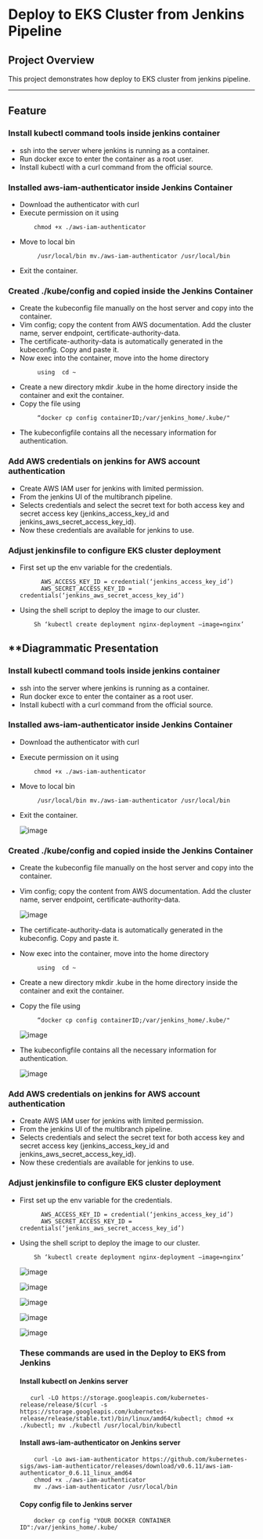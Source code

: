 # Deploy to EKS Cluster from Jenkins Pipeline

## **Project Overview**
This project demonstrates how deploy to EKS cluster from jenkins pipeline. 

---
  
## **Feature**

### **Install kubectl command tools inside jenkins container**

- ssh into the server where jenkins is running as a container.
- Run docker exce to enter the container as a root user.
- Install kubectl with a curl command from the official source.

### **Installed aws-iam-authenticator inside Jenkins Container**

- Download the authenticator with curl
- Execute permission on it using
  ```
      chmod +x ./aws-iam-authenticator
  ```
- Move to local bin
  ```
       /usr/local/bin mv./aws-iam-authenticator /usr/local/bin
  ```
- Exit the container.

### **Created    ./kube/config and copied inside the Jenkins Container**

- Create the kubeconfig file manually on the host server and copy into the container.
- Vim config; copy the content from AWS documentation. Add the cluster name, server endpoint, certificate-authority-data.
- The certificate-authority-data is automatically generated in the kubeconfig. Copy and paste it.
- Now exec into the container, move into the home directory
  ```
       using  cd ~
  ```
- Create a new directory mkdir .kube in the home directory inside the container and exit the container.
- Copy the file using
  ```
       “docker cp config containerID;/var/jenkins_home/.kube/"
  ```
- The kubeconfigfile contains all the necessary information for authentication.

### **Add AWS credentials on jenkins for AWS account authentication**

- Create AWS IAM user for jenkins with limited permission.
- From the jenkins UI of the multibranch pipeline.
- Selects credentials and select the secret text for both access key and secret access key (jenkins_access_key_id   and jenkins_aws_secret_access_key_id).
- Now these credentials are available for jenkins to use.

### **Adjust jenkinsfile to configure EKS cluster deployment**

- First set up the env variable for the credentials.
  ```
        AWS_ACCESS_KEY_ID = credential(‘jenkins_access_key_id’)
        AWS_SECRET_ACCESS_KEY_ID = credentials(‘jenkins_aws_secret_access_key_id’)
  ```
  
- Using the shell script to deploy the image to our cluster.
  ```
      Sh ‘kubectl create deployment nginx-deployment –image=nginx’
  ```



## **Diagrammatic Presentation


### **Install kubectl command tools inside jenkins container**

- ssh into the server where jenkins is running as a container.
- Run docker exce to enter the container as a root user.
- Install kubectl with a curl command from the official source.

### **Installed aws-iam-authenticator inside Jenkins Container**

- Download the authenticator with curl
- Execute permission on it using
  ```
      chmod +x ./aws-iam-authenticator
  ```
- Move to local bin
  ```
       /usr/local/bin mv./aws-iam-authenticator /usr/local/bin
  ```
- Exit the container.

  ![image](https://github.com/user-attachments/assets/4d43281d-2873-46a7-9f41-972326305b02)


### **Created    ./kube/config and copied inside the Jenkins Container**

- Create the kubeconfig file manually on the host server and copy into the container.
- Vim config; copy the content from AWS documentation. Add the cluster name, server endpoint, certificate-authority-data.

  ![image](https://github.com/user-attachments/assets/62d241d7-0ed8-4625-8dfc-6b6178c01775)

- The certificate-authority-data is automatically generated in the kubeconfig. Copy and paste it.
- Now exec into the container, move into the home directory
  ```
       using  cd ~
  ```
- Create a new directory mkdir .kube in the home directory inside the container and exit the container.
- Copy the file using
  ```
       “docker cp config containerID;/var/jenkins_home/.kube/"
  ```

   ![image](https://github.com/user-attachments/assets/902bb880-a480-4ef2-81b8-aa0ae6eb9f02)
  
- The kubeconfigfile contains all the necessary information for authentication.


  ![image](https://github.com/user-attachments/assets/77d4bffb-ca3e-4738-9a8b-a38327b007da)



### **Add AWS credentials on jenkins for AWS account authentication**

- Create AWS IAM user for jenkins with limited permission.
- From the jenkins UI of the multibranch pipeline.
- Selects credentials and select the secret text for both access key and secret access key (jenkins_access_key_id   and jenkins_aws_secret_access_key_id).
- Now these credentials are available for jenkins to use.

### **Adjust jenkinsfile to configure EKS cluster deployment**

- First set up the env variable for the credentials.
  ```
        AWS_ACCESS_KEY_ID = credential(‘jenkins_access_key_id’)
        AWS_SECRET_ACCESS_KEY_ID = credentials(‘jenkins_aws_secret_access_key_id’)
  ```
  
- Using the shell script to deploy the image to our cluster.
  ```
      Sh ‘kubectl create deployment nginx-deployment –image=nginx’
  ```

  ![image](https://github.com/user-attachments/assets/00698adf-7e5d-467c-a861-d0e905d74edf)


  ![image](https://github.com/user-attachments/assets/c42a0e10-f5a8-43b0-905a-ba2ed9b9ab5a)


  ![image](https://github.com/user-attachments/assets/d99243b7-d83d-40b3-8cd5-7878e37dfab2)


  ![image](https://github.com/user-attachments/assets/ab616ce9-c560-4c24-9656-6b9d82164b9f)


  ![image](https://github.com/user-attachments/assets/b4f3701a-d728-4263-9197-1380e56b1d6f)

  ### **These commands are used in the Deploy to EKS from Jenkins**

  #### **Install kubectl on Jenkins server**
  ```
     curl -LO https://storage.googleapis.com/kubernetes-release/release/$(curl -s https://storage.googleapis.com/kubernetes-release/release/stable.txt)/bin/linux/amd64/kubectl; chmod +x ./kubectl; mv ./kubectl /usr/local/bin/kubectl
  ```

  
  #### **Install aws-iam-authenticator on Jenkins server**

  ```
      curl -Lo aws-iam-authenticator https://github.com/kubernetes-sigs/aws-iam-authenticator/releases/download/v0.6.11/aws-iam-authenticator_0.6.11_linux_amd64
      chmod +x ./aws-iam-authenticator
      mv ./aws-iam-authenticator /usr/local/bin
  ```

  #### **Copy config file to Jenkins server**
  ```
      docker cp config "YOUR DOCKER CONTAINER ID":/var/jenkins_home/.kube/
```
  

      
  





  

